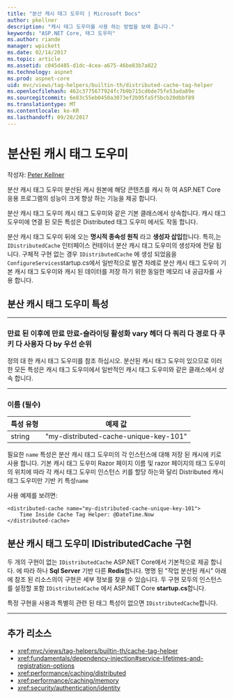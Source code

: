```yaml
---
title: "분산 캐시 태그 도우미 | Microsoft Docs"
author: pkellner
description: "캐시 태그 도우미를 사용 하는 방법을 보여 줍니다."
keywords: "ASP.NET Core, 태그 도우미"
ms.author: riande
manager: wpickett
ms.date: 02/14/2017
ms.topic: article
ms.assetid: c045d485-d1dc-4cea-a675-46be83b7a022
ms.technology: aspnet
ms.prod: aspnet-core
uid: mvc/views/tag-helpers/builtin-th/distributed-cache-tag-helper
ms.openlocfilehash: 462c3775677924fc7b9b715cd6de75fe53ada89e
ms.sourcegitcommit: 6e83c55eb0450a3073ef2b95fa5f5bcb20dbbf89
ms.translationtype: MT
ms.contentlocale: ko-KR
ms.lasthandoff: 09/28/2017
---
```

# <a name="distributed-cache-tag-helper"></a>분산된 캐시 태그 도우미

작성자: [Peter Kellner](http://peterkellner.net) 


분산 캐시 태그 도우미 분산된 캐시 원본에 해당 콘텐츠를 캐시 하 여 ASP.NET Core 응용 프로그램의 성능이 크게 향상 하는 기능을 제공 합니다.

분산 캐시 태그 도우미 캐시 태그 도우미와 같은 기본 클래스에서 상속합니다.  캐시 태그 도우미에 연결 된 모든 특성은 Distributed 태그 도우미 에서도 작동 합니다.


분산 캐시 태그 도우미 뒤에 오는 **명시적 종속성 원칙** 라고 **생성자 삽입**합니다.  특히,는 `IDistributedCache` 인터페이스 컨테이너 분산 캐시 태그 도우미의 생성자에 전달 됩니다.  구체적 구현 없는 경우 `IDistributedCache` 에 생성 되었음을 `ConfigureServices`startup.cs에서 일반적으로 발견 차례로 분산 캐시 태그 도우미 기본 캐시 태그 도우미와 캐시 된 데이터를 저장 하기 위한 동일한 메모리 내 공급자를 사용 합니다.

## <a name="distributed-cache-tag-helper-attributes"></a>분산 캐시 태그 도우미 특성

- - -

### <a name="enabled-expires-on-expires-after-expires-sliding-vary-by-header-vary-by-query-vary-by-route-vary-by-cookie-vary-by-user-vary-by-priority"></a>만료 된 이후에 만료 만료-슬라이딩 활성화 vary 헤더 다 쿼리 다 경로 다 쿠키 다 사용자 다 by 우선 순위

정의 대 한 캐시 태그 도우미를 참조 하십시오. 분산된 캐시 태그 도우미 있으므로 이러한 모든 특성은 캐시 태그 도우미에서 일반적인 캐시 태그 도우미와 같은 클래스에서 상속 합니다.

- - -

### <a name="name-required"></a>이름 (필수)

| 특성 유형    | 예제 값     |
|----------------   |----------------   |
| string    | "my-distributed-cache-unique-key-101"     |

필요한 `name` 특성은 분산 캐시 태그 도우미의 각 인스턴스에 대해 저장 된 캐시에 키로 사용 합니다.  기본 캐시 태그 도우미 Razor 페이지 이름 및 razor 페이지의 태그 도우미의 위치에 따라 각 캐시 태그 도우미 인스턴스 키를 할당 하는와 달리 Distributed 캐시 태그 도우미만 기반 키 특성`name`

사용 예제를 보려면:

```cshtml
<distributed-cache name="my-distributed-cache-unique-key-101">
    Time Inside Cache Tag Helper: @DateTime.Now
</distributed-cache>
```

## <a name="distributed-cache-tag-helper-idistributedcache-implementations"></a>분산 캐시 태그 도우미 IDistributedCache 구현

두 개의 구현이 없는 `IDistributedCache` ASP.NET Core에서 기본적으로 제공 합니다.  에 따라 하나 **Sql Server** 기반 다른 **Redis**합니다. 명명 된 "작업 분산된 캐시" 아래에 참조 된 리소스의이 구현은 세부 정보를 찾을 수 있습니다. 두 구현 모두의 인스턴스를 설정할 포함 `IDistributedCache` 에서 ASP.NET Core **startup.cs**합니다.

특정 구현을 사용과 특별히 관련 된 태그 특성이 없으면 `IDistributedCache`합니다.



- - -



## <a name="additional-resources"></a>추가 리소스

* <xref:mvc/views/tag-helpers/builtin-th/cache-tag-helper>
* <xref:fundamentals/dependency-injection#service-lifetimes-and-registration-options>
* <xref:performance/caching/distributed>
* <xref:performance/caching/memory>
* <xref:security/authentication/identity>
